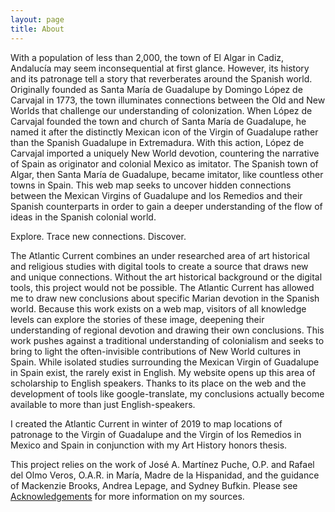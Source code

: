 ```yaml
---
layout: page
title: About
---
```

With a population of less than 2,000, the town of El Algar in Cadiz, Andalucía may seem inconsequential at first glance. However, its history and its patronage tell a story that reverberates around the Spanish world. Originally founded as Santa María de Guadalupe by Domingo López de Carvajal in 1773, the town illuminates connections between the Old and New Worlds that challenge our understanding of colonization. When López de Carvajal founded the town and church of Santa María de Guadalupe, he named it after the distinctly Mexican icon of the Virgin of Guadalupe rather than the Spanish Guadalupe in Extremadura. With this action, López de Carvajal imported a uniquely New World devotion, countering the narrative of Spain as originator and colonial Mexico as imitator. The Spanish town of Algar, then Santa María de Guadalupe, became imitator, like countless other towns in Spain. This web map seeks to uncover hidden connections between the Mexican Virgins of Guadalupe and los Remedios and their Spanish counterparts in order to gain a deeper understanding of the flow of ideas in the Spanish colonial world.

Explore. Trace new connections. Discover.

The Atlantic Current combines an under researched area of art historical and religious studies with digital tools to create a source that draws new and unique connections. Without the art historical background or the digital tools, this project would not be possible. The Atlantic Current has allowed me to draw new conclusions about specific Marian devotion in the Spanish world. Because this work exists on a web map, visitors of all knowledge levels can explore the stories of these image, deepening their understanding of regional devotion and drawing their own conclusions. This work pushes against a traditional understanding of colonialism and seeks to bring to light the often-invisible contributions of New World cultures in Spain. While isolated studies surrounding the Mexican Virgin of Guadalupe in Spain exist, the rarely exist in English. My website opens up this area of scholarship to English speakers. Thanks to its place on the web and the development of tools like google-translate, my conclusions actually become available to more than just English-speakers.

I created the Atlantic Current in winter of 2019 to map locations of patronage to the Virgin of Guadalupe and the Virgin of los Remedios in Mexico and Spain in conjunction with my Art History honors thesis.

This project relies on the work of José A. Martínez Puche, O.P. and Rafael del Olmo Veros, O.A.R. in María, Madre de la Hispanidad, and the guidance of Mackenzie Brooks, Andrea Lepage, and Sydney Bufkin. Please see [Acknowledgements]( http://katherinedau.com/atlanticcurrent/#/credits/) for more information on my sources.
